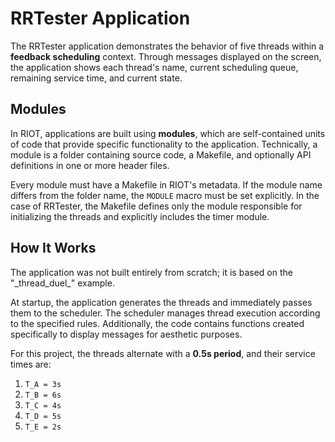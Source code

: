 # RRTester Application

The RRTester application demonstrates the behavior of five threads within a **feedback scheduling** context. Through messages displayed on the screen, the application shows each thread's name, current scheduling queue, remaining service time, and current state.

## Modules

In RIOT, applications are built using **modules**, which are self-contained units of code that provide specific functionality to the application. Technically, a module is a folder containing source code, a Makefile, and optionally API definitions in one or more header files.

Every module must have a Makefile in RIOT's metadata. If the module name differs from the folder name, the `MODULE` macro must be set explicitly. In the case of RRTester, the Makefile defines only the module responsible for initializing the threads and explicitly includes the timer module.

## How It Works

The application was not built entirely from scratch; it is based on the "\_thread_duel_" example.  

At startup, the application generates the threads and immediately passes them to the scheduler. The scheduler manages thread execution according to the specified rules. Additionally, the code contains functions created specifically to display messages for aesthetic purposes.

For this project, the threads alternate with a **0.5s period**, and their service times are:

1. `T_A = 3s`  
2. `T_B = 6s`  
3. `T_C = 4s`  
4. `T_D = 5s`  
5. `T_E = 2s`  

